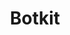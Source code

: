 ---
blog: http://blog.howdy.ai/
git: https://github.com/howdyai/botkit
logohandle: botkitai
sort: botkit
title: Botkit
twitter: https://x.com/botkitstudio
website: https://www.botkit.ai/
youtube: https://www.youtube.com/channel/UCwa8DkDPrstVj9R20Uf9rpg
---